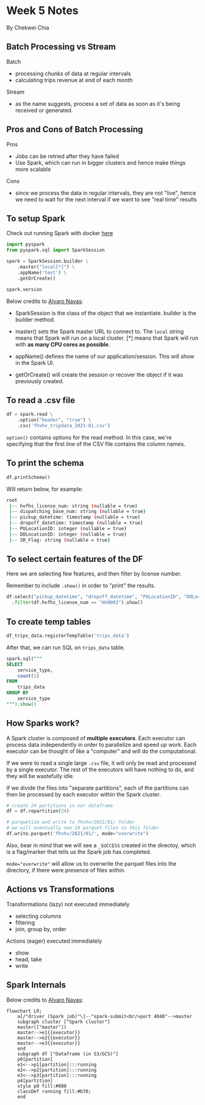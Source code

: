 # Week 5 Notes
By Chekwei Chia

## Batch Processing vs Stream
Batch
- processing chunks of data at regular intervals
- calculating trips revenue at end of each month

Stream
- as the name suggests, process a set of data as soon as it's being received or generated.

## Pros and Cons of Batch Processing
Pros
- Jobs can be retried after they have failed
- Use Spark, which can run in bigger clusters and hence make things more scalable

Cons
- since we process the data in regular intervals, they are not "live", hence we need to wait for the next interval if we want to see "real time" results


## To setup Spark

Check out running Spark with docker [here](https://maxmelnick.com/2016/06/04/spark-docker.html)

```python
import pyspark
from pyspark.sql import SparkSession

spark = SparkSession.builder \
    .master("local[*]") \
    .appName('test') \
    .getOrCreate()

spark.version
```

Below credits to [Alvaro Navas](https://github.com/ziritrion/dataeng-zoomcamp/blob/main/notes/5_batch_processing.md): 

- SparkSession is the class of the object that we instantiate. builder is the builder method.
  
- master() sets the Spark master URL to connect to. The `local` string means that Spark will run on a local cluster. [*] means that Spark will run with **as many CPU cores as possible**.
  
- appName() defines the name of our application/session. This will show in the Spark UI.
  
- getOrCreate() will create the session or recover the object if it was previously created.

## To read a .csv file
```python
df = spark.read \
    .option("header", "true") \
    .csv('fhvhv_tripdata_2021-01.csv')
```
`option()` contains options for the read method. In this case, we're specifying that the first line of the CSV file contains the column names.

## To print the schema
```python
df.printSchema()
```
Will return below, for example:
```bash
root
 |-- hvfhs_license_num: string (nullable = true)
 |-- dispatching_base_num: string (nullable = true)
 |-- pickup_datetime: timestamp (nullable = true)
 |-- dropoff_datetime: timestamp (nullable = true)
 |-- PULocationID: integer (nullable = true)
 |-- DOLocationID: integer (nullable = true)
 |-- SR_Flag: string (nullable = true)
```

## To select certain features of the DF
Here we are selecting few features, and then filter by license number.

Remember to include `.show()` in order to "print" the results.

```python
df.select("pickup_datetime", "dropoff_datetime", "PULocationID", "DOLocationID") \
  .filter(df.hvfhs_license_num == "HV0003").show()
```

## To create temp tables
```python
df_trips_data.registerTempTable('trips_data')
```
After that, we can run SQL on `trips_data` table.

```SQL
spark.sql("""
SELECT
    service_type,
    count(1)
FROM
    trips_data
GROUP BY 
    service_type
""").show()
```

## How Sparks work?
A Spark cluster is composed of **multiple executors**. Each executor can process data independently in order to parallelize and speed up work. Each executor can be thought of like a "computer" and will do the computational. 

If we were to read a single large `.csv` file, it will only be read and processed by a single executor. The rest of the executors will have nothing to do, and they will be wastefully idle. 

If we divide the files into "separate partitions", each of the partitions can then be processed by each executor within the Spark cluster. 

```python
# create 24 partitions in our dataframe
df = df.repartition(24)

# parquetize and write to fhvhv/2021/01/ folder
# we will eventually see 24 parquet files in this folder
df.write.parquet('fhvhv/2021/01/', mode="overwrite")
```
Also, bear in mind that we will see a `_SUCCESS` created in the directoy, which is a flag/marker that tells us the Spark job has completed. 

`mode="overwrite"` will allow us to overwrite the parquet files into the directory, if there were presence of files within.

## Actions vs Transformations
Transformations (lazy) not executed immediately
- selecting columns
- filtering
- join, group by, order

Actions (eager) executed immediately
- show
- head, take
- write

## Spark Internals
Below credits to [Alvaro Navas](https://github.com/ziritrion/dataeng-zoomcamp/blob/main/notes/5_batch_processing.md): 

```mermaid
flowchart LR;
    a[/"driver (Spark job)"\]--"spark-submit<br/>port 4040"-->master
    subgraph cluster ["Spark cluster"]
    master(["master"])
    master-->e1{{executor}}
    master-->e2{{executor}}
    master-->e3{{executor}}
    end
    subgraph df ["Dataframe (in S3/GCS)"]
    p0[partition]
    e1<-->p1[partition]:::running
    e2<-->p2[partition]:::running
    e3<-->p3[partition]:::running
    p4[partition]
    style p0 fill:#080
    classDef running fill:#b70;
    end
```